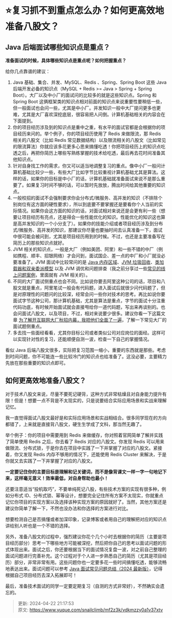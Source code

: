 # ⭐复习抓不到重点怎么办？如何更高效地准备八股文？

## Java 后端面试哪些知识点是重点？


**准备面试的时候，具体哪些知识点是重点呢？如何把握重点？**



给你几点靠谱的建议：



1. Java 基础、集合、并发、MySQL、Redis 、Spring、Spring Boot 这些 Java 后端开发必备的知识点（MySQL + Redis >= Java > Spring + Spring Boot）。大厂以及中小厂的面试问的比较多的就是这些知识点。Spring 和 Spring Boot 这俩框架类的知识点相对前面的知识点来说重要性要稍低一些，但一般面试也会问一些，尤其是中小厂。并发知识一般中大厂提问更多也更难，尤其是大厂喜欢深挖底层，很容易把人问倒。计算机基础相关的内容会在下面提到。
2. 你的项目经历涉及到的知识点是重中之重，有水平的面试官都是会根据你的项目经历来问的。举个例子，你的项目经历使用了 Redis 来做限流，那 Redis 相关的八股文（比如 Redis 常见数据结构）以及限流相关的八股文（比如常见的限流算法）你就应该多花更多心思来搞懂吃透！你把项目经历上的知识点吃透之后，再把你简历上哪些写熟练掌握的技术给吃透，最后再去花时间准备其他知识点。
3. 针对自身找工作的需求，你又可以适当地调整复习的重点。像中小厂一般问计算机基础比较少一些，有些大厂比如字节比较重视计算机基础尤其是算法。这样的话，如果你的目标是中小厂的话，计算机基础就准备面试来说不是那么重要了。如果复习时间不够的话，可以暂时先放放，腾出时间给其他重要的知识点。
4. 一般校招的面试不会强制要求你会分布式/微服务、高并发的知识（不排除个别岗位有这方面的硬性要求），所以到底要不要掌握还是要看你个人当前的实际情况。如果你会这方面的知识的话，对面试相对来说还是会更有利一些（想要让项目经历有亮点，还是得会一些性能优化的知识。性能优化的知识这也算是高并发知识的一个小分支了）。如果你的技能介绍或者项目经历涉及到分布式/微服务、高并发的知识，那建议你尽量也要抽时间去认真准备一下，面试中很可能会被问到，尤其是项目经历用到的时候。不过，也还是主要准备写在简历上的那些知识点就好。
5. JVM 相关的知识点，一般是大厂（例如美团、阿里）和一些不错的中厂（例如携程、顺丰、招银网络）才会问到，面试国企、差一点的中厂和小厂就没必要准备了。JVM 面试中比较常问的是 [Java 内存区域](https://javaguide.cn/java/jvm/memory-area.html)、[JVM 垃圾回收](https://javaguide.cn/java/jvm/jvm-garbage-collection.html)、[类加载器和双亲委派模型](https://javaguide.cn/java/jvm/classloader.html) 以及 JVM 调优和问题排查（我之前分享过一些[常见的线上问题案例](https://t.zsxq.com/0bsAac47U)，里面就有 JVM 相关的）。
6. 不同的大厂面试侧重点也会不同。比如说你要去阿里这种公司的话，项目和八股文就是重点，阿里笔试一般会有代码题，进入面试后就很少问代码题了，但是对原理性的问题问的比较深，经常会问一些你对技术的思考。再比如说你要面试字节这种公司，那计算机基础，尤其是算法是重点，字节的面试十分注重代码功底，有时候开始面试就会直接甩给你一道代码题，写出来再谈别的。也会问面试八股文，以及项目，不过，相对来说要少很多。建议你看一下这篇文章 [为了解开互联网大厂秋招内幕，我把他们全面了一遍](https://mp.weixin.qq.com/s/pBsGQNxvRupZeWt4qZReIA)，了解一下常见大厂的面试题侧重点。
7. 多去找一些面经看看，尤其你目标公司或者类似公司对应岗位的面经。这样可以实现针对性的复习，还能顺便自测一波，检查一下自己的掌握情况。



看似 Java 后端八股文很多，实际把复习范围一缩小，重要的东西就是那些。考虑到时间问题，你不可能连一些比较冷门的知识点也给准备了。这没必要，主要精力先放在那些重要的知识点即可。



## 如何更高效地准备八股文？


对于技术八股文来说，尽量不要死记硬背，这种方式非常枯燥且对自身能力提升有限！但是！想要一点不背是不太现实的，只是说要结合实际应用场景和实战来理解记忆。



我一直觉得面试八股文最好是和实际应用场景和实战相结合。很多同学现在的方向都错了，上来就是直接背八股文，硬生生学成了文科，那当然无趣了。



举个例子：你的项目中需要用到 Redis 来做缓存，你对照着官网简单了解并实践了简单使用 Redis 之后，你去看了 Redis 对应的八股文。你发现 Redis 可以用来做限流、分布式锁，于是你去在项目中实践了一下并掌握了对应的八股文。紧接着，你又发现 Redis 内存不够用的情况下，还能使用 Redis Cluster 来解决，于是你就又去实践了一下并掌握了对应的八股文。



**一定要记住你的主要目标是理解和记关键词，而不是像背课文一样一字一句地记下来，这样毫无意义！效率最低，对自身帮助也最小！**



还要注意适当“投机取巧”，不要单纯死记八股，有些技术方案的实现有很多种，例如分布式 ID、分布式锁、幂等设计，想要完全记住所有方案不太现实，你就重点记忆你项目的实现方案以及选择该种实现方案的原因就好了。当然，其他方案还是建议你简单了解一下，不然也没办法和你选择的方案进行对比。



想要检测自己是否搞懂或者加深印象，记录博客或者用自己的理解把对应的知识点讲给别人听也是一个不错的选择。



另外，准备八股文的过程中，强烈建议你花个几个小时去根据你的简历（主要是项目经历部分）思考一下哪些地方可能被深挖，然后把你自己的思考以面试问题的形式体现出来。面试之后，你还要根据当下的面试情况复盘一波，对之前自己整理的面试问题进行完善补充。这个过程对于个人进一步熟悉自己的简历（尤其是项目经历）部分，非常非常有用。这些问题你也一定要多花一些时间搞懂吃透，能够流畅地表达出来。面试问题可以参考 [Java 面试常见问题总结（2024 最新版）](https://t.zsxq.com/0eRq7EJPy)，记得根据自己项目经历去深入拓展即可！



最后，准备技术面试的同学一定要定期复习（自测的方式非常好），不然确实会遗忘的。



> 更新: 2024-04-22 21:17:53  
> 原文: <https://www.yuque.com/snailclimb/mf2z3k/vdkmzzy0a1v37xtv>
